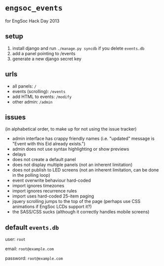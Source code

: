# `engsoc_events`
for EngSoc Hack Day 2013
## setup
1. install django and run `./manage.py syncdb` if you delete `events.db`
2. add a panel pointing to /events
3. generate a new django secret key

## urls
- all panels: `/`
- events (scrolling): `/events`
- add HTML to events: `/modify`
- other admin: `/admin`

## issues
(in alphabetical order, to make up for not using the issue tracker)

- admin interface has crappy friendly names (i.e. "updated" message is "Event with this Eid already exists.")
- admin does not use syntax highlighting or show previews
- delays
- does not create a default panel
- does not display multiple panels (not an inherent limitation)
- does not publish to LED screens (not an inherent limitation, can be done in the polling loop)
- event overwrite behaviour hard-coded
- import ignores timezones
- import ignores recurrence rules
- import uses hard-coded 25-item paging
- jquery scrolling jumps to the top of the page (perhaps use CSS animations if EngSoc LCDs support it?)
- the SASS/CSS sucks (although it correctly handles mobile screens)

## default `events.db`
user: `root`

email: `root@example.com`

password: `root@example.com`
